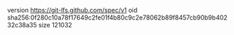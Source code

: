 version https://git-lfs.github.com/spec/v1
oid sha256:0f280c10a78f17649c2fe01f4b80c9c2e78062b89f8457cb90b9b40232c38a35
size 121032
